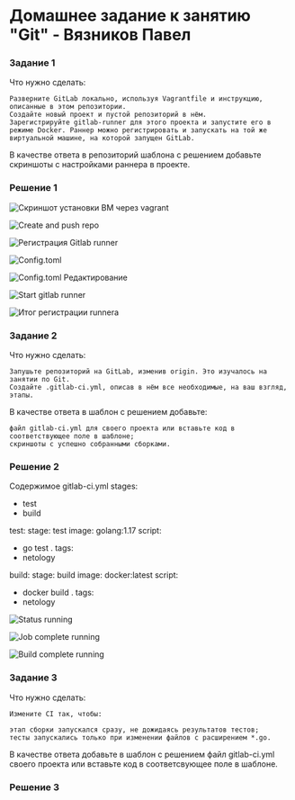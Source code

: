 # Домашнее задание к занятию "Git" -  Вязников Павел

### **Задание 1**

Что нужно сделать:

  
    Разверните GitLab локально, используя Vagrantfile и инструкцию, описанные в этом репозитории.
    Создайте новый проект и пустой репозиторий в нём.
    Зарегистрируйте gitlab-runner для этого проекта и запустите его в режиме Docker. Раннер можно регистрировать и запускать на той же виртуальной машине, на которой запущен GitLab.

В качестве ответа в репозиторий шаблона с решением добавьте скриншоты с настройками раннера в проекте.

### **Решение 1**

![Скриншот установки ВМ через vagrant](https://github.com/Alegattor09/hw-netology/blob/main/img/1.png)

![Create and push repo](https://github.com/Alegattor09/hw-netology/blob/main/img/2.png)

![Регистрация Gitlab runner](https://github.com/Alegattor09/hw-netology/blob/main/img/3.png)

![Config.toml](https://github.com/Alegattor09/hw-netology/blob/main/img/6.png)

![Config.toml Редактирование](https://github.com/Alegattor09/hw-netology/blob/main/img/4.png)

![Start gitlab runner](https://github.com/Alegattor09/hw-netology/blob/main/img/5.png)

![Итог регистрации runnera](https://github.com/Alegattor09/hw-netology/blob/main/img/7.png)

### **Задание 2**

Что нужно сделать:

   
    Запушьте репозиторий на GitLab, изменив origin. Это изучалось на занятии по Git.
    Создайте .gitlab-ci.yml, описав в нём все необходимые, на ваш взгляд, этапы.

В качестве ответа в шаблон с решением добавьте:

    файл gitlab-ci.yml для своего проекта или вставьте код в соответствующее поле в шаблоне;
    скриншоты с успешно собранными сборками.


### **Решение 2**
Содержимое gitlab-ci.yml
stages:
  - test
  - build

test:
  stage: test
  image: golang:1.17
  script: 
   - go test .
  tags:
   - netology

build:
  stage: build
  image: docker:latest
  script:
   - docker build .
  tags:
   - netology

![Status running](https://github.com/Alegattor09/hw-netology/tree/blob/img/8.png)

![Job complete running](https://github.com/Alegattor09/hw-netology/blob/main/img/9.png)

![Build complete running](https://github.com/Alegattor09/hw-netology/blob/main/img/10.png)

### **Задание 3**

Что нужно сделать:

    Измените CI так, чтобы:

    этап сборки запускался сразу, не дожидаясь результатов тестов;
    тесты запускались только при изменении файлов с расширением *.go.

В качестве ответа добавьте в шаблон с решением файл gitlab-ci.yml своего проекта или вставьте код в соответсвующее поле в шаблоне.

### **Решение 3**

